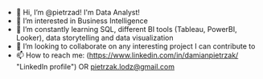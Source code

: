 - 👋 Hi, I’m @pietrzad! I'm Data Analyst!
- 👀 I’m interested in Business Intelligence
- 🌱 I’m constantly learning SQL, different BI tools (Tableau, PowerBI, Looker), data storytelling and data visualization
- 💞️ I’m looking to collaborate on any interesting project I can contribute to
- 📫 How to reach me: (https://www.linkedin.com/in/damianpietrzak/ "LinkedIn profile") OR pietrzak.lodz@gmail.com
